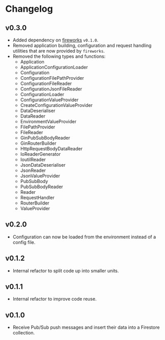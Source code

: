 # Changelog

## v0.3.0

- Added dependency on [fireworks](https://github.com/JonnyOrman/fireworks) `v0.1.0`.
- Removed application building, configuration and request handling utilities that are now provided by `fireworks`.
- Removed the following types and functions:
    - Application
    - ApplicationConfigurationLoader
    - Configuration
    - ConfigurationFilePathProvider
    - ConfigurationFileReader
    - ConfigurationJsonFileReader
    - ConfigurationLoader
    - ConfigurationValueProvider
    - CreateConfigurationValueProvider
    - DataDeserialiser
    - DataReader
    - EnvironmentValueProvider
    - FilePathProvider
    - FileReader
    - GinPubSubBodyReader
    - GinRouterBuilder
    - HttpRequestBodyDataReader
    - IoReaderGenerator
    - IoutilReader
    - JsonDataDeserialiser
    - JsonReader
    - JsonValueProvider
    - PubSubBody
    - PubSubBodyReader
    - Reader
    - RequestHandler
    - RouterBuilder
    - ValueProvider

## v0.2.0

- Configuration can now be loaded from the environment instead of a config file.

## v0.1.2

- Internal refactor to split code up into smaller units.

## v0.1.1

- Internal refactor to improve code reuse.

## v0.1.0

- Receive Pub/Sub push messages and insert their data into a Firestore collection.